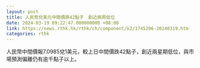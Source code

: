 ```yaml
---
layout: post
title: 人民幣兌美元中間價跌42點子　創近兩周低位
date: 2024-03-19 09:22:47.000000000 +08:00
link: https://news.rthk.hk/rthk/ch/component/k2/1745206-20240319.htm
categories: rthk
---
```


人民幣中間價報7.0985兌1美元，較上日中間價跌42點子，創近兩星期低位，與市場預測偏離仍有逾千點子以上。
